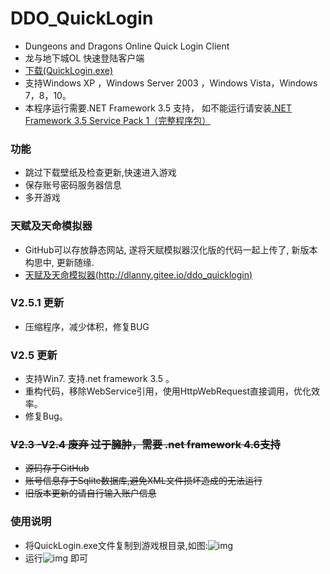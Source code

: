 ﻿# DDO_QuickLogin
+ Dungeons and Dragons Online Quick Login Client
+ 龙与地下城OL 快速登陆客户端
+ [下载(QuickLogin.exe)](../../raw/master/dist/QuickLogin.exe)
+ 支持Windows XP ，Windows Server 2003 ，Windows Vista，Windows 7，8，10。
+ 本程序运行需要.NET Framework 3.5 支持， 如不能运行请安装[.NET Framework 3.5 Service Pack 1（完整程序包）](http://download.microsoft.com/download/2/0/e/20e90413-712f-438c-988e-fdaa79a8ac3d/dotnetfx35.exe)

### 功能
+ 跳过下载壁纸及检查更新,快速进入游戏
+ 保存账号密码服务器信息
+ 多开游戏

### 天赋及天命模拟器
+ GitHub可以存放静态网站, 遂将天赋模拟器汉化版的代码一起上传了, 新版本构思中, 更新随缘.
+ [天赋及天命模拟器(http://dlanny.gitee.io/ddo_quicklogin)](http://dlanny.gitee.io/ddo_quicklogin)

### V2.5.1 更新
+ 压缩程序，减少体积，修复BUG

### V2.5 更新
+ 支持Win7. 支持.net framework 3.5 。
+ 重构代码，移除WebService引用，使用HttpWebRequest直接调用，优化效率。
+ 修复Bug。

### ~~V2.3 -V2.4  废弃 过于臃肿，需要 .net framework 4.6支持~~
+ ~~源码存于GitHub~~
+ ~~账号信息存于Sqlite数据库,避免XML文件损坏造成的无法运行~~
+ ~~旧版本更新的请自行输入账户信息~~

### 使用说明
+ 将QuickLogin.exe文件复制到游戏根目录,如图:![img](https://gitee.com/dlanny/DDO_QuickLogin/raw/master/DOC/1.png)
+ 运行![img](https://images.gitee.com/uploads/images/2019/0628/181152_2385d8a8_1366903.png) 即可
